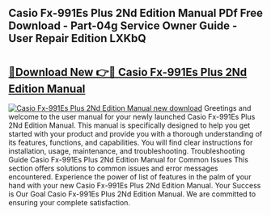 ## Casio Fx-991Es Plus 2Nd Edition Manual PDf Free Download - Part-04g Service Owner Guide - User Repair Edition LXKbQ

# <h2><a href="http://bc11712.oget.top/?id=Casio+Fx-991Es+Plus+2Nd+Edition+Manual">🔗Download New 👉🔴 Casio Fx-991Es Plus 2Nd Edition Manual</a></h2>

[![Casio Fx-991Es Plus 2Nd Edition Manual new download](https://i.imgur.com/5g1atiW.png)](http://bc11712.oget.top/?id=Casio+Fx-991Es+Plus+2Nd+Edition+Manual)
Greetings and welcome to the user manual for your newly launched Casio Fx-991Es Plus 2Nd Edition Manual. This manual is specifically designed to help you get started with your product and provide you with a thorough understanding of its features, functions, and capabilities. You will find clear instructions for installation, usage, maintenance, and troubleshooting. Troubleshooting Guide Casio Fx-991Es Plus 2Nd Edition Manual for Common Issues This section offers solutions to common issues and error messages encountered. Experience the power of list of features in the palm of your hand with your new Casio Fx-991Es Plus 2Nd Edition Manual. Your Success is Our Goal Casio Fx-991Es Plus 2Nd Edition Manual. We are committed to ensuring your complete satisfaction.
